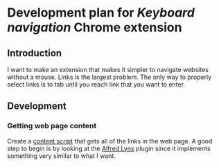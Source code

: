# Development plan for *Keyboard navigation* Chrome extension

## Introduction
I want to make an extension that makes it simpler to navigate websites without a mouse. Links is the largest problem. The only way to properly select links is to tab until you reach link that you want to enter.

## Development

### Getting web page content
Create a [content script](https://developer.chrome.com/extensions/content_scripts) that gets all of the links in the web page. A good step to begin is by looking at the [Alfred Lynx](https://chrome.google.com/webstore/detail/alfred-lynx/opmfnhbnmeaiamegjkackhcemcedemeb) plugin since it implements something very similar to what I want.